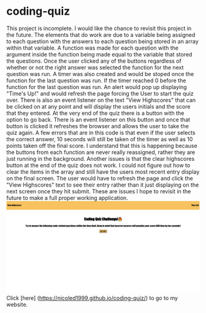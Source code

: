 # coding-quiz
This project is incomplete. I would like the chance to revisit this project in the future. The elements that do work are due to a variable being assigned to each question with the answers to each question being stored in an array within that variable. 
A function was made for each question with the argument inside the function being made equal to the variable that stored the questions. Once the user clicked any of the buttons regardless of whether or not the right answer was selected the function for the next question was run. 
A timer was also created and would be stoped once the function for the last question was run. If the timer reached 0 before the function for the last question was run. An alert would pop up displaying "Time's Up!" and would refresh the page forcing the User to start the quiz over. 
There is also an event listener on the text "View Highscores" that can be clicked on at any point and will display the users initials and the score that they entered. 
At the very end of the quiz there is a button with the option to go back. There is an event listener on this button and once that button is clicked it refreshes the browser and allows the user to take the quiz again. 
A few errors that are in this code is that even if the user selects the correct answer, 10 seconds will still be taken of the timer as well as 10 points taken off the final score. I understand that this is happening because the buttons from each function are never really reassigned, rather they are just running in the background. Another issues is that the clear highscores button at the end of the quiz does not work. I could not figure out how to clear the items in the array and still have the users most recent entry display on the final screen. The user would have to refresh the page and click the "View Highscores" text to see their entry rather than it just displaying on the next screen once they hit submit. These are issues I hope to revisit in the future to make a full proper working application. 
![image](./assets/images/coding-quiz-img.png)
Click [here] (https://nicoled1999.github.io/coding-quiz/) to go to my website.